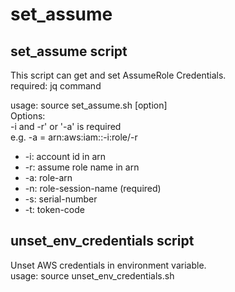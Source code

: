 # set_assume
## set_assume script
This script can get and set AssumeRole Credentials.  
required: jq command

usage: source set_assume.sh [option]  
Options:  
-i and -r' or '-a' is required  
e.g. -a = arn:aws:iam::-i:role/-r
- -i: account id in arn
- -r: assume role name in arn
- -a: role-arn
- -n: role-session-name (required)
- -s: serial-number
- -t: token-code

## unset_env_credentials script
Unset AWS credentials in environment variable.  
usage: source unset_env_credentials.sh